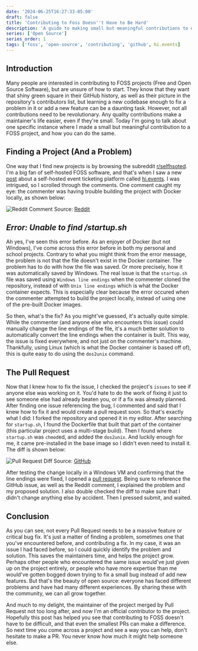 ```yaml
---
date: '2024-06-25T16:27:33-05:00'
draft: false
title: 'Contributing to Foss Doesn''t Have to Be Hard'
description: 'A guide to making small but meaningful contributions to open source projects.'
series: ['Open Source']
series_order: 1
tags: ['foss', 'open-source', 'contributing', 'github', hi.events]
---
```



## Introduction
Many people are interested in contributing to FOSS projects (Free and Open Source Software), but are unsure of how to start. They know that they want that shiny green square in their GitHub history, as well as their picture in the repository's contributors list, but learning a new codebase enough to fix a problem in it or add a new feature can be a daunting task. However, not all contributions need to be revolutionary. Any quality contributions make a maintainer's life easier, even if they're small. Today I'm going to talk about one specific instance where I made a small but meaningful contribution to a FOSS project, and how you can do the same.

## Finding a Project (And a Problem)
One way that I find new projects is by browsing the subreddit [r/selfhsoted](https://www.reddit.com/r/selfhosted/). I'm a big fan of self-hosted FOSS software, and that's when I saw a new [post](https://www.reddit.com/r/selfhosted/comments/1dabulx/i_built_an_opensource_event_ticketing_platform/) about a self-hosted event ticketing platform called [hi.events](https://hi.events/). I was intrigued, so I scrolled through the comments. One comment caught my eye: the commenter was having trouble building the project with Docker locally, as shown below:

![Reddit Comment](/posts/contributing-to-foss/reddit_comment.png "Reddit Comment")
Source: [Reddit](https://www.reddit.com/r/selfhosted/comments/1dabulx/comment/l7mci9p/?utm_source=share&utm_medium=web3x&utm_name=web3xcss&utm_term=1&utm_content=share_button)

## _Error: Unable to find /startup.sh_

Ah yes, I've seen this error before. As an enjoyer of Docker (but not Windows), I've come across this error before in both my personal and school projects. Contrary to what you might think from the error message, the problem is not that the file doesn't exist in the Docker container. The problem has to do with how the file was saved. Or more precisely, how it was automatically saved by Windows. The real issue is that the `startup.sh` file was saved using `Windows line endings` when the commenter cloned the repository, instead of with `Unix line endings` which is what the Docker container expects. This is especially clear because the error occured when the commenter attempted to build the project locally, instead of using one of the pre-built Docker images.

So then, what's the fix? As you might've guessed, it's actually quite simple. While the commenter (and anyone else who encounters this issue) could manually change the line endings of the file, it's a much better solution to automatically convert the line endings when the container is built. This way, the issue is fixed everywhere, and not just on the commenter's machine. Thankfully, using Linux (which is what the Docker container is based off of), this is quite easy to do using the `dos2unix` command.

## The Pull Request
Now that I knew how to fix the issue, I checked the project's `issues` to see if anyone else was working on it. You'd hate to do the work of fixing it just to see someone else had already beaten you, or if a fix was already planned. After finding one issue referencing the bug, I commented and said that I knew how to fix it and would create a pull request soon. So that's exactly what I did: I forked the repository and opened it in my editor. After searching for `startup.sh`, I found the Dockerfile that built that part of the container (this particular project uses a multi-stage build). Then I found where `startup.sh` was `chmod`ed, and added the `dos2unix`. And luckily enough for me, it came pre-installed in the base image so I didn't even need to install it. The diff is shown below:

![Pull Request Diff](/posts/contributing-to-foss/diff.png "Pull Request Diff")
Source: [GitHub](https://github.com/HiEventsDev/hi.events/pull/31/files?diff=unified&w=0)

After testing the change locally in a Windows VM and confirming that the line endings were fixed, I opened a [pull request](https://github.com/HiEventsDev/hi.events/pull/31). Being sure to reference the GitHub issue, as well as the Reddit comment, I explained the problem and my proposed solution. I also double checked the diff to make sure that I didn't change anything else by accident. Then I pressed submit, and waited.

## Conclusion
As you can see, not every Pull Request needs to be a massive feature or critical bug fix. It's just a matter of finding a problem, sometimes one that you've encountered before, and contributing a fix. In my case, it was an issue I had faced before, so I could quickly identify the problem and solution. This saves the maintainers time, and helps the project grow. Perhaps other people who encountered the same issue would've just given up on the project entirely, or people who have more expertise than me would've gotten bogged down trying to fix a small bug instead of add new features. But that's the beauty of open source: everyone has faced different problems and have had many different experiences. By sharing these with the community, we can all grow together.

And much to my delight, the maintainer of the project merged by Pull Request not too long after, and now I'm an official contributor to the project. Hopefully this post has helped you see that contributing to FOSS doesn't have to be difficult, and that even the smallest PRs can make a difference. So next time you come across a project and see a way you can help, don't hesitate to make a PR. You never know how much it might help someone else.

